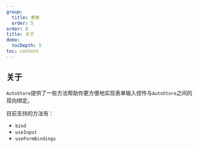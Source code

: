 ```yaml
---
group:
  title: 表单
  order: 5
order: 0 
title: 关于
demo:
  tocDepth: 5
toc: content
---
```




## 关于
  
`AutoStore`提供了一些方法帮助你更方便地实现表单输入控件与`AutoStore`之间的双向绑定。

目前支持的方法有：

- `bind` 
- `useInput` 
- `useFormBindings` 
 

